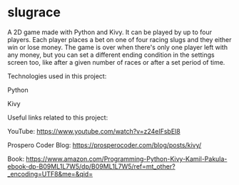 # slugrace

A 2D game made with Python and Kivy. It can be played by up to four players. Each player places a bet on one of four racing slugs and they either win or lose money. The game is over when there's only one player left with any money, but you can set a different ending condition in the settings screen too, like after a given number of races or after a set period of time.

Technologies used in this project:

 Python

 Kivy

 
Useful links related to this project:

YouTube: https://www.youtube.com/watch?v=z24eIFsbEl8

Prospero Coder Blog: https://prosperocoder.com/blog/posts/kivy/

Book: https://www.amazon.com/Programming-Python-Kivy-Kamil-Pakula-ebook-dp-B09ML1L7W5/dp/B09ML1L7W5/ref=mt_other?_encoding=UTF8&me=&qid=
